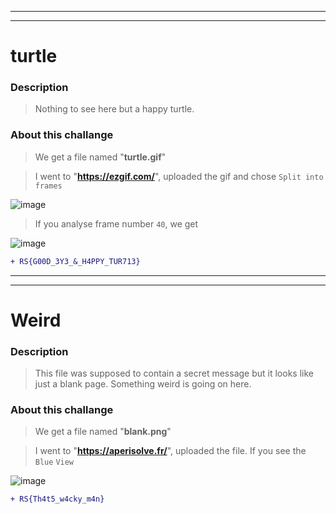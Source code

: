 ---------------------------
---------------------------

# turtle

### Description
> Nothing to see here but a happy turtle.

### About this challange

> We get a file named "**turtle.gif**"

> I went to "**https://ezgif.com/**", uploaded the gif and chose `Split into frames`

![image](https://user-images.githubusercontent.com/23734041/230461529-4fdcab07-a0e4-469a-97b1-1ac2e40dc5f5.png)

> If you analyse frame number `40`, we get

![image](https://user-images.githubusercontent.com/23734041/230461804-bdf69ff2-49ad-41fe-9a64-13530c8827bc.png)


```diff
+ RS{G00D_3Y3_&_H4PPY_TUR713}
```

---------------------------
---------------------------

# Weird

### Description
> This file was supposed to contain a secret message but it looks like just a blank page. Something weird is going on here.

### About this challange

> We get a file named "**blank.png**"

> I went to "**https://aperisolve.fr/**", uploaded the file. If you see the `Blue` `View`

![image](https://user-images.githubusercontent.com/23734041/230463767-f3d462b9-c18d-42ab-a0c2-cbebfadab1ee.png)

```diff
+ RS{Th4t5_w4cky_m4n}
```
